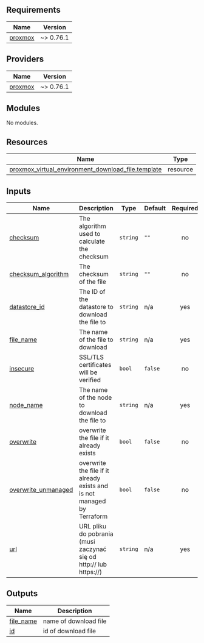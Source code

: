 ## Requirements

| Name | Version |
|------|---------|
| <a name="requirement_proxmox"></a> [proxmox](#requirement\_proxmox) | ~> 0.76.1 |

## Providers

| Name | Version |
|------|---------|
| <a name="provider_proxmox"></a> [proxmox](#provider\_proxmox) | ~> 0.76.1 |

## Modules

No modules.

## Resources

| Name | Type |
|------|------|
| [proxmox_virtual_environment_download_file.template](https://registry.terraform.io/providers/bpg/proxmox/latest/docs/resources/virtual_environment_download_file) | resource |

## Inputs

| Name | Description | Type | Default | Required |
|------|-------------|------|---------|:--------:|
| <a name="input_checksum"></a> [checksum](#input\_checksum) | The algorithm used to calculate the checksum | `string` | `""` | no |
| <a name="input_checksum_algorithm"></a> [checksum\_algorithm](#input\_checksum\_algorithm) | The checksum of the file | `string` | `""` | no |
| <a name="input_datastore_id"></a> [datastore\_id](#input\_datastore\_id) | The ID of the datastore to download the file to | `string` | n/a | yes |
| <a name="input_file_name"></a> [file\_name](#input\_file\_name) | The name of the file to download | `string` | n/a | yes |
| <a name="input_insecure"></a> [insecure](#input\_insecure) | SSL/TLS certificates will be verified | `bool` | `false` | no |
| <a name="input_node_name"></a> [node\_name](#input\_node\_name) | The name of the node to download the file to | `string` | n/a | yes |
| <a name="input_overwrite"></a> [overwrite](#input\_overwrite) | overwrite the file if it already exists | `bool` | `false` | no |
| <a name="input_overwrite_unmanaged"></a> [overwrite\_unmanaged](#input\_overwrite\_unmanaged) | overwrite the file if it already exists and is not managed by Terraform | `bool` | `false` | no |
| <a name="input_url"></a> [url](#input\_url) | URL pliku do pobrania (musi zaczynać się od http:// lub https://) | `string` | n/a | yes |

## Outputs

| Name | Description |
|------|-------------|
| <a name="output_file_name"></a> [file\_name](#output\_file\_name) | name of download file |
| <a name="output_id"></a> [id](#output\_id) | id of download file |
